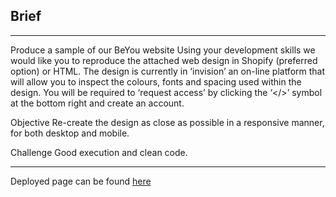 ## Brief

---

Produce a sample of our BeYou website
Using your development skills we would like you to reproduce the attached web design in Shopify (preferred option) or HTML.
The design is currently in ‘invision’ an on-line platform that will allow you to inspect the colours, fonts and spacing used within the design. You will be required to ‘request access’ by clicking the ‘</>’ symbol at the bottom right and create an account.

Objective
Re-create the design as close as possible in a responsive manner, for both desktop and mobile.

Challenge
Good execution and clean code.

---

Deployed page can be found [here](https://steview-d.github.io/beyou-sample/)